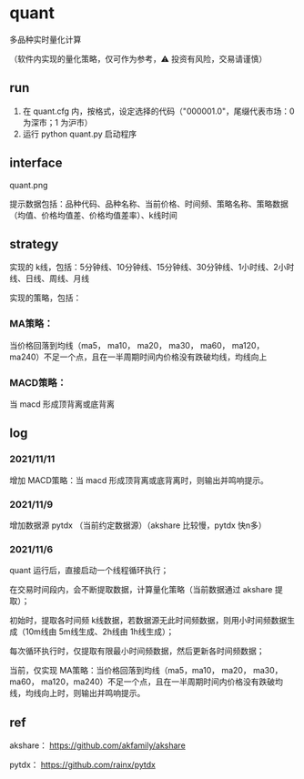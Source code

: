 # quant

多品种实时量化计算

（软件内实现的量化策略，仅可作为参考，:warning: 投资有风险，交易请谨慎）

## run

1. 在 quant.cfg 内，按格式，设定选择的代码（"000001.0"，尾缀代表市场：0 为深市；1 为沪市）
2. 运行 python quant.py 启动程序

## interface

quant.png

提示数据包括：品种代码、品种名称、当前价格、时间频、策略名称、策略数据（均值、价格均值差、价格均值差率）、k线时间

## strategy

实现的 k线，包括：5分钟线、10分钟线、15分钟线、30分钟线、1小时线、2小时线、日线、周线、月线

实现的策略，包括：

### MA策略：

当价格回落到均线（ma5， ma10， ma20， ma30， ma60， ma120， ma240）不足一个点，且在一半周期时间内价格没有跌破均线，均线向上

### MACD策略：

当 macd 形成顶背离或底背离

## log

### 2021/11/11

增加 MACD策略：当 macd 形成顶背离或底背离时，则输出并鸣响提示。

### 2021/11/9

增加数据源 pytdx （当前约定数据源）（akshare 比较慢，pytdx 快n多）

### 2021/11/6

quant 运行后，直接启动一个线程循环执行；

在交易时间段内，会不断提取数据，计算量化策略（当前数据通过 akshare 提取）；

初始时，提取各时间频 k线数据，若数据源无此时间频数据，则用小时间频数据生成（10m线由 5m线生成、2h线由 1h线生成）；

每次循环执行时，仅提取有限最小时间频数据，然后更新各时间频数据；

当前，仅实现 MA策略：当价格回落到均线（ma5，ma10， ma20， ma30， ma60， ma120，ma240）不足一个点，且在一半周期时间内价格没有跌破均线，均线向上时，则输出并鸣响提示。

## ref

akshare： https://github.com/akfamily/akshare

pytdx： https://github.com/rainx/pytdx
